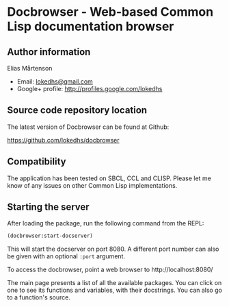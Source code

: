 # Docbrowser - Web-based Common Lisp documentation browser

## Author information

Elias Mårtenson
- Email: lokedhs@gmail.com
- Google+ profile: http://profiles.google.com/lokedhs

## Source code repository location

The latest version of Docbrowser can be found at Github:

https://github.com/lokedhs/docbrowser

## Compatibility

The application has been tested on SBCL, CCL and CLISP. Please let me
know of any issues on other Common Lisp implementations.

## Starting the server

After loading the package, run the following command from the REPL:

```lisp
(docbrowser:start-docserver)
```

This will start the docserver on port 8080. A different port number
can also be given with an optional `:port` argument.

To access the docbrowser, point a web browser to
http://localhost:8080/

The main page presents a list of all the available packages. You can
click on one to see its functions and variables, with their
docstrings. You can also go to a function's source.
